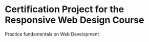 # Certification Project for the Responsive Web Design Course

Practice fundamentals on Web Development
